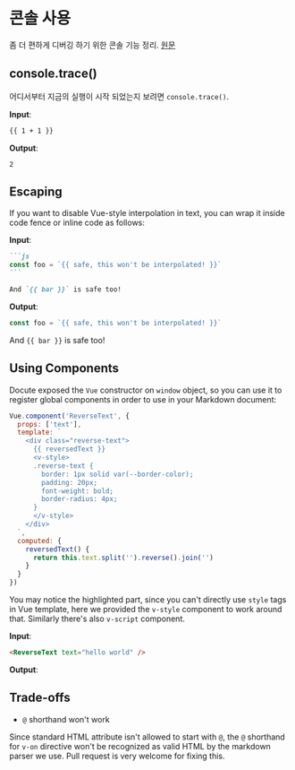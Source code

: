 # 콘솔 사용

좀 더 편하게 디버깅 하기 위한 콘솔 기능 정리. [원문]

[원문]: https://medium.com/appsflyer/10-tips-for-javascript-debugging-like-a-pro-with-console-7140027eb5f6 

## console.trace()

어디서부터 지금의 실행이 시작 되었는지 보려면 `console.trace()`.


__Input__:

```markdown
{{ 1 + 1 }}
```

__Output__:

```
2
```

## Escaping

If you want to disable Vue-style interpolation in text, you can wrap it inside code fence or inline code as follows:

__Input__:

````markdown
```js
const foo = `{{ safe, this won't be interpolated! }}`
```

And `{{ bar }}` is safe too!
````

__Output__:

```js
const foo = `{{ safe, this won't be interpolated! }}`
```

And `{{ bar }}` is safe too!

## Using Components

Docute exposed the `Vue` constructor on `window` object, so you can use it to register global components in order to use in your Markdown document:

```js {highlight:['6-13']}
Vue.component('ReverseText', {
  props: ['text'],
  template: `
    <div class="reverse-text">
      {{ reversedText }}
      <v-style>
      .reverse-text {
        border: 1px solid var(--border-color);
        padding: 20px;
        font-weight: bold;
        border-radius: 4px;
      }
      </v-style>
    </div>
  `,
  computed: {
    reversedText() {
      return this.text.split('').reverse().join('')
    }
  }
})
```

You may notice the highlighted part, since you can't directly use `style` tags in Vue template, here we provided the `v-style` component to work around that. Similarly there's also `v-script` component.

__Input__:

```markdown
<ReverseText text="hello world" />
```

__Output__:

<ReverseText text="hello world" />

## Trade-offs

- `@` shorthand won't work

Since standard HTML attribute isn't allowed to start with `@`, the `@` shorthand for `v-on` directive won't be recognized as valid HTML by the markdown parser we use. Pull request is very welcome for fixing this.

